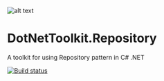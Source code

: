 ![alt text](https://raw.githubusercontent.com/johelvisguzman/DotNetToolkit.Repository/master/Toolkit.png)

# DotNetToolkit.Repository
A toolkit for using Repository pattern in C# .NET

[![Build status](https://ci.appveyor.com/api/projects/status/fh85yl9okcmblka6?svg=true)](https://ci.appveyor.com/project/johelvisguzman/dotnettoolkit-repository)